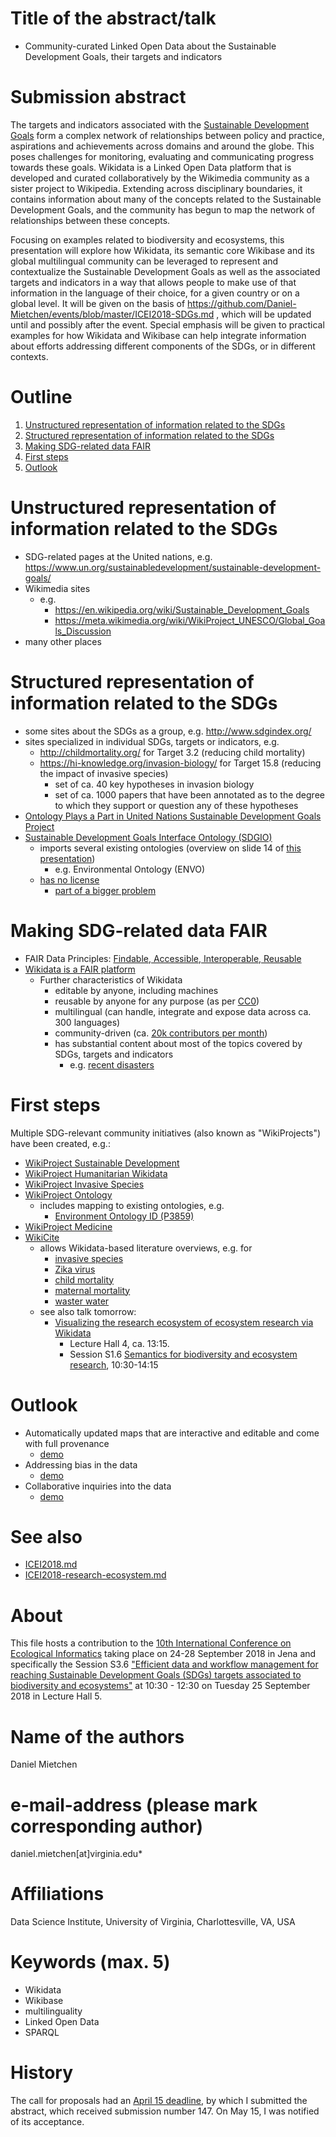 
# Title of the abstract/talk

* Community-curated Linked Open Data about the Sustainable Development Goals, their targets and indicators

# Submission abstract

The targets and indicators associated with the [Sustainable Development Goals](https://sustainabledevelopment.un.org/sdgs) form a complex network of relationships between policy and practice, aspirations and achievements across domains and around the globe. This poses challenges for monitoring, evaluating and communicating progress towards these goals. Wikidata is a Linked Open Data platform that is developed and curated collaboratively by the Wikimedia community as a sister project to Wikipedia. Extending across disciplinary boundaries, it contains information about many of the concepts related to the  Sustainable Development Goals, and the community has begun to map the network of relationships between these concepts.

Focusing on examples related to biodiversity and ecosystems, this presentation will explore how Wikidata, its semantic core Wikibase and its global multilingual community can be leveraged to represent and contextualize the Sustainable Development Goals as well as the associated targets and indicators in a way that allows people to make use of that information in the language of their choice, for a given country or on a global level. It will be given on the basis of https://github.com/Daniel-Mietchen/events/blob/master/ICEI2018-SDGs.md , which will be updated until and possibly after the event. Special emphasis will be given to practical examples for how Wikidata and Wikibase can help integrate information about efforts addressing different components of the SDGs, or in different contexts.

# Outline

1. [Unstructured representation of information related to the SDGs](ICEI2018-SDGs.md#unstructured-representation-of-information-related-to-the-sdgs)
2. [Structured representation of information related to the SDGs](ICEI2018-SDGs.md#structured-representation-of-information-related-to-the-sdgs)
3. [Making SDG-related data FAIR](ICEI2018-SDGs.md#making-sdg-related-data-fair)
4. [First steps](https://github.com/Daniel-Mietchen/events/blob/master/ICEI2018-SDGs.md#first-steps)
5. [Outlook](ICEI2018-SDGs.md#outlook)

# Unstructured representation of information related to the SDGs

- SDG-related pages at the United nations, e.g. https://www.un.org/sustainabledevelopment/sustainable-development-goals/
- Wikimedia sites
  - e.g. 
    - https://en.wikipedia.org/wiki/Sustainable_Development_Goals
    - https://meta.wikimedia.org/wiki/WikiProject_UNESCO/Global_Goals_Discussion
- many other places

# Structured representation of information related to the SDGs

- some sites about the SDGs as a group, e.g. http://www.sdgindex.org/
- sites specialized in individual SDGs, targets or indicators, e.g. 
  - http://childmortality.org/ for Target 3.2 (reducing child mortality)
  - https://hi-knowledge.org/invasion-biology/ for Target 15.8 (reducing the impact of invasive species)
    - set of ca. 40 key hypotheses in invasion biology
    - set of ca. 1000 papers that have been annotated as to the degree to which they support or question any of these hypotheses
- [Ontology Plays a Part in United Nations Sustainable Development Goals Project](http://www.dataversity.net/ontology-has-big-part-to-play-in-united-nations-sustainable-development-goals-project/)
- [Sustainable Development Goals Interface Ontology (SDGIO)](https://github.com/SDG-InterfaceOntology/sdgio)
  - imports several existing ontologies (overview on slide 14  of [this presentation](http://ncgia.buffalo.edu/OntologyConference/PPT/Jensen.pdf))
    - e.g. Environmental Ontology (ENVO)
  - [has no license](https://github.com/SDG-InterfaceOntology/sdgio/issues/112)
    - [part of a bigger problem](https://github.com/OBOFoundry/OBOFoundry.github.io/issues/285)

# Making SDG-related data FAIR

- FAIR Data Principles: [Findable, Accessible, Interoperable, Reusable](https://doi.org/10.1038/sdata.2016.18)
- [Wikidata is a FAIR platform](https://www.wikidata.org/wiki/Wikidata:WikidataCon_2017/Submissions/Using_Wikidata_to_make_research_data_FAIR)
  - Further characteristics of Wikidata
    - editable by anyone, including machines
    - reusable by anyone for any purpose (as per [CC0](https://creativecommons.org/publicdomain/zero/1.0/))
    - multilingual (can handle, integrate and expose data across ca. 300 languages)
    - community-driven (ca. [20k contributors per month](https://www.wikidata.org/wiki/Special:Statistics))
    - has substantial content about most of the topics covered by SDGs, targets and indicators
      - e.g. [recent disasters](https://www.wikidata.org/wiki/Wikidata:WikiProject_Humanitarian_Wikidata/Recent_disasters)

# First steps

Multiple SDG-relevant community initiatives (also known as "WikiProjects") have been created, e.g.:
- [WikiProject Sustainable Development](https://www.wikidata.org/wiki/Wikidata:WikiProject_Sustainable_Development)
- [WikiProject Humanitarian Wikidata](https://www.wikidata.org/wiki/Wikidata:WikiProject_Humanitarian_Wikidata)
- [WikiProject Invasive Species](https://www.wikidata.org/wiki/Wikidata:WikiProject_Invasive_Species)
- [WikiProject Ontology](https://www.wikidata.org/wiki/Wikidata:WikiProject_Ontology)
  - includes mapping to existing ontologies, e.g. 
    - [Environment Ontology ID (P3859)](https://www.wikidata.org/wiki/Property:P3859)
- [WikiProject Medicine](https://www.wikidata.org/wiki/Wikidata:WikiProject_Medicine)
- [WikiCite](https://meta.wikimedia.org/wiki/WikiCite)
  - allows Wikidata-based literature overviews, e.g. for
    - [invasive species](https://tools.wmflabs.org/scholia/topic/Q183368)
    - [Zika virus](https://tools.wmflabs.org/scholia/topic/Q202864)
    - [child mortality](https://tools.wmflabs.org/scholia/topic/Q61559)
    - [maternal mortality](https://tools.wmflabs.org/scholia/topic/Q1339474)
    - [waster water](https://tools.wmflabs.org/scholia/topic/Q336191)
  - see also talk tomorrow: 
    - [Visualizing the research ecosystem of ecosystem research via Wikidata](ICEI2018-research-ecosystem.md)
      - Lecture Hall 4, ca. 13:15.
      - Session S1.6 [Semantics for biodiversity and ecosystem research](https://icei2018.uni-jena.de/session/s1-6-semantics/), 10:30-14:15

# Outlook 

- Automatically updated maps that are interactive and editable and come with full provenance
  - [demo](https://commons.wikimedia.org/wiki/File:Map_of_disasters_color-coded_by_disaster_type_-_Wikidata_Query_Service_as_of_2018-07-14.png)
- Addressing bias in the data
  - [demo](https://commons.wikimedia.org/wiki/File:Wikidata_Map_July_2018_Big.png)
- Collaborative inquiries into the data
  - [demo](https://www.wikidata.org/wiki/Wikidata:Request_a_query)

# See also 

* [ICEI2018.md](ICEI2018.md)
* [ICEI2018-research-ecosystem.md](ICEI2018-research-ecosystem.md)

# About

This file hosts a contribution to the [10th International Conference on Ecological Informatics](http://icei2018.uni-jena.de/) taking place on 24-28 September 2018 in Jena and specifically the Session S3.6 ["Efficient data and workflow management for reaching Sustainable Development Goals (SDGs) targets associated to biodiversity and ecosystems"](https://icei2018.uni-jena.de/session/s3-6-sustain-development-goals-sdg/) at 10:30 - 12:30 on Tuesday 25 September 2018 in Lecture Hall 5.

# Name of the authors

Daniel Mietchen

# e-mail-address (please mark corresponding author)

daniel.mietchen[at]virginia.edu*

# Affiliations

Data Science Institute, University of Virginia, Charlottesville, VA, USA

# Keywords (max. 5)

- Wikidata
- Wikibase
- multilinguality
- Linked Open Data
- SPARQL

# History

The call for proposals had an [April 15 deadline](http://icei2018.uni-jena.de/calls/), by which I submitted the abstract, which received submission number 147. On May 15, I was notified of its acceptance.
